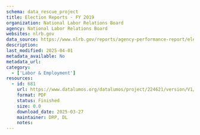 ```yaml
---
schema: data_rescue_project 
title: Election Reports - FY 2019
organization: National Labor Relations Board
agency: National Labor Relations Board
websites: nlrb.gov
data_source: https://www.nlrb.gov/reports/agency-performance-report/election-reports/election-reports-fy-2019
description: 
last_modified: 2025-04-01
metadata_available: No
metadata_url: 
category:
  - ['Labor & Employment'] 
resources:
  - id: 681
    url: https://www.datalumos.org/datalumos/project/224621/version/V1/view
    format: PDF
    status: Finished
    size: 0.0
    download_date: 2025-03-27
    maintainer: DRP, DL
    notes: 
---
```

